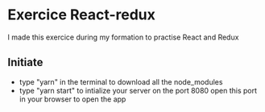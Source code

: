 # Exercice React-redux
I made this exercice during my formation to practise React and Redux

## Initiate
 - type "yarn" in the terminal to download all the node_modules
 - type "yarn start" to intialize your server on the port 8080
 open this port in your browser to open the app
